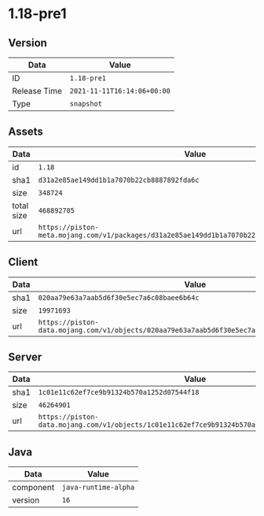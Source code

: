 # 1.18-pre1

## Version

|**Data**        | **Value**                 |
|----------------|-------------------------|
| ID   | ```1.18-pre1```   |
| Release Time   | ```2021-11-11T16:14:06+00:00```   |
| Type   | ```snapshot```   |

## Assets

|**Data**        | **Value**                 |
|----------------|-------------------------|
| id   | ```1.18```   |
| sha1   | ```d31a2e85ae149dd1b1a7070b22cb8887892fda6c```   |
| size   | ```348724```   |
| total size  | ```468892705```  |
| url       | ```https://piston-meta.mojang.com/v1/packages/d31a2e85ae149dd1b1a7070b22cb8887892fda6c/1.18.json``` |

## Client

|**Data**        | **Value**                 |
|----------------|-------------------------|
| sha1   | ```020aa79e63a7aab5d6f30e5ec7a6c08baee6b64c```   |
| size   | ```19971693```   |
| url       | ```https://piston-data.mojang.com/v1/objects/020aa79e63a7aab5d6f30e5ec7a6c08baee6b64c/client.jar``` |

## Server

|**Data**        | **Value**                 |
|----------------|-------------------------|
| sha1   | ```1c01e11c62ef7ce9b91324b570a1252d07544f18```   |
| size   | ```46264901```   |
| url       | ```https://piston-data.mojang.com/v1/objects/1c01e11c62ef7ce9b91324b570a1252d07544f18/server.jar``` |

## Java

|**Data**        | **Value**                 |
|----------------|-------------------------|
| component   | ```java-runtime-alpha```   |
| version   | ```16```   |